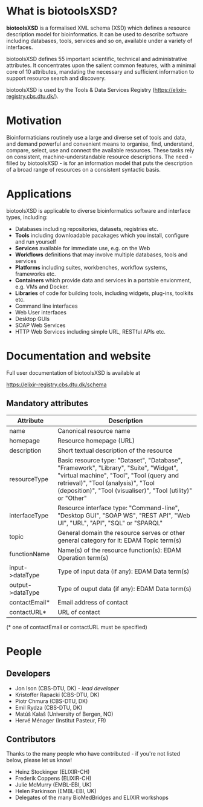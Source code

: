 # What is biotoolsXSD?
**biotoolsXSD** is a formalised XML schema (XSD) which defines a resource description model for bioinformatics.  It can be used to describe software including databases, tools, services and so on, available under a variety of interfaces. 

biotoolsXSD defines 55 important scientific, technical and administrative attributes.  It concentrates upon the salient common features, with a minimal core of 10 attributes, mandating the necessary and sufficient information to support resource search and discovery.  

biotoolsXSD is used by the Tools & Data Services Registry (https://elixir-registry.cbs.dtu.dk/).  

# Motivation
Bioinformaticians routinely use a large and diverse set of tools and data, and demand powerful and convenient means to organise, find, understand, compare, select, use and connect the available resources. These tasks rely on consistent, machine-understandable resource descriptions. The need - filled by biotoolsXSD - is for an information model that puts the description of a broad range of resources  on a consistent syntactic basis.

# Applications 
biotoolsXSD is applicable to diverse bioinformatics software and interface types, including:
* Databases including repositories, datasets, registries etc.
* **Tools**	including downloadable pacakages which you install, configure and run yourself
* **Services** available for immediate use, e.g. on the Web
* **Workflows** definitions that may involve multiple databases, tools and services
* **Platforms** including suites, workbenches, workflow systems, frameworks etc.	
* **Containers** which provide data and services in a portable envionment, e.g. VMs and Docker. 
* **Libraries** of code for building tools, including widgets, plug-ins, toolkits etc.	
* Command line interfaces
* Web User interfaces
* Desktop GUIs
* SOAP Web Services
* HTTP Web Services including simple URL, RESTful APIs etc.



# Documentation and website

Full user documentation of biotoolsXSD is available at 

https://elixir-registry.cbs.dtu.dk/schema


## Mandatory attributes
Attribute | Description
--------- | -----------
name | Canonical resource name
homepage | Resource homepage (URL)
description | Short textual description of the resource
resourceType | Basic resource type: "Dataset", "Database",  "Framework", "Library", "Suite", "Widget", "virtual machine", "Tool", "Tool (query and retrieval)", "Tool (analysis)", "Tool (deposition)", "Tool (visualiser)", "Tool (utility)" or "Other"
interfaceType | Resource interface type: "Command-line", "Desktop GUI", "SOAP WS", "REST API", "Web UI", "URL", "API", "SQL" or "SPARQL"
topic | General domain the resource serves or other general category for it: EDAM Topic term(s)
functionName | Name(s) of the resource function(s): EDAM Operation term(s)
input->dataType | Type of input data (if any): EDAM Data term(s)
output->dataType | Type of ouput data (if any): EDAM Data term(s)
contactEmail* | Email address of contact
contactURL* | URL of contact

(* one of contactEmail or contactURL must be specified)



# People

## Developers
* Jon Ison (CBS-DTU, DK) *- lead developer*
* Kristoffer Rapacki (CBS-DTU, DK)
* Piotr Chmura (CBS-DTU, DK)
* Emil Rydza (CBS-DTU, DK)
* Matúš Kalaš (University of Bergen, NO)
* Hervé Ménager (Institut Pasteur, FR) 

## Contributors
Thanks to the many people who have contributed - if you're not listed below, please let us know!
* Heinz Stockinger (ELIXIR-CH)
* Frederik Coppens (ELIXIR-CH)
* Julie McMurry (EMBL-EBI, UK)
* Helen Parkinson (EMBL-EBI, UK)
* Delegates of the many BioMedBridges and ELIXIR workshops 


